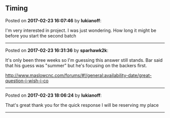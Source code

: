 ## Timing
Posted on **2017-02-23 16:07:46** by **lukianoff**:

I'm very interested in project. I was just wondering. How long it might be before you start the second batch

---

Posted on **2017-02-23 16:31:36** by **sparhawk2k**:

It's only been three weeks so I'm guessing this answer still stands. Bar said that his guess was "summer" but he's focusing on the backers first.

http://www.maslowcnc.com/forums/#!/general:availability-date/great-question-i-wish-i-co

---

Posted on **2017-02-23 18:06:24** by **lukianoff**:

That's great thank you for the quick  response I will be reserving my place

---

